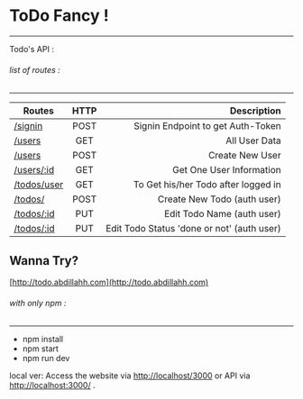# ToDo Fancy !

-----
Todo's API :
###### list of routes : 
------
| Routes        | HTTP      | Description  |
| ------------- |:-------------:| -----:|
| [/signin](/signin)      | POST | Signin Endpoint to get Auth-Token |
| [/users](/users)      | GET|  All User Data |
| [/users](/users)      | POST|  Create New User |
| [/users/:id](/users/:id) | GET|Get One User Information |
|[/todos/user](/todos/user)|GET|To Get his/her Todo after logged in|
|[/todos/]()|POST|Create New Todo (auth user)|
|[/todos/:id]()|PUT|Edit Todo Name (auth user)|
|[/todos/:id]()|PUT|Edit Todo Status 'done or not' (auth user)



## Wanna Try?
[http://todo.abdillahh.com](http://todo.abdillahh.com)
###### with only npm : 
------

* npm install
* npm start
* npm run dev

local ver:
Access the website via [http://localhost/3000](http://localhost/3000) or API via
[http://localhost:3000/](http://localhost:3000/) .

